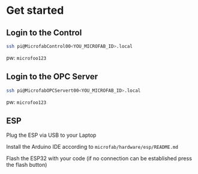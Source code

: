 # Get started

## Login to the Control

```bash
ssh pi@MicrofabControl00<YOU_MICROFAB_ID>.local
```
pw: `microfoo123`

## Login to the OPC Server

```bash
ssh pi@MicrofabOPCServert00<YOU_MICROFAB_ID>.local
```
pw: `microfoo123`

## ESP

Plug the ESP via USB to your Laptop

Install the Arduino IDE according to `microfab/hardware/esp/README.md`

Flash the ESP32 with your code (if no connection can be established press the flash button)